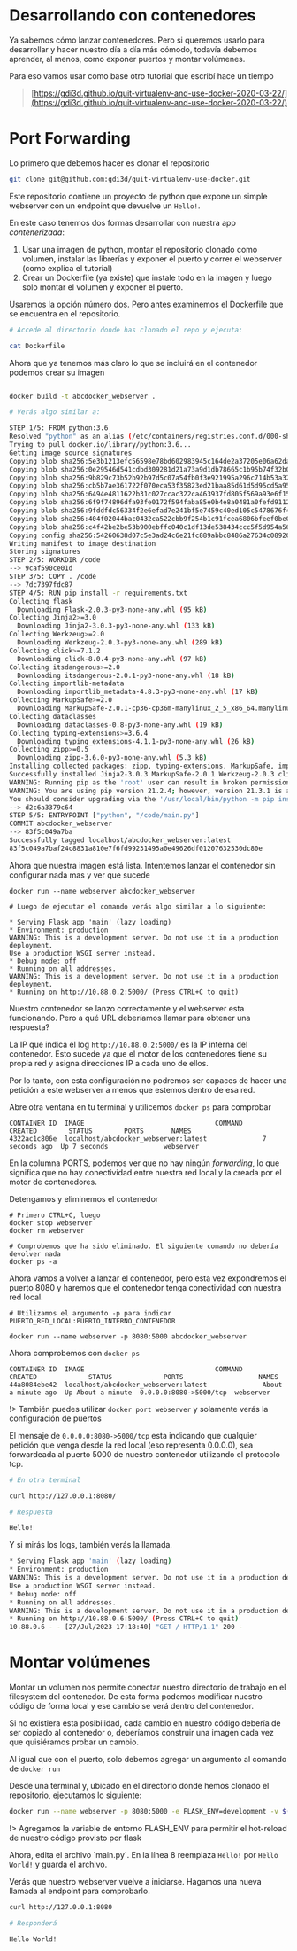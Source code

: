 # Desarrollando con contenedores

Ya sabemos cómo lanzar contenedores. Pero si queremos usarlo para desarrollar y hacer nuestro día a día más cómodo, todavía debemos aprender, al menos, como exponer puertos y montar volúmenes.

Para eso vamos usar como base otro tutorial que escribí hace un tiempo

> [https://gdi3d.github.io/quit-virtualenv-and-use-docker-2020-03-22/](https://gdi3d.github.io/quit-virtualenv-and-use-docker-2020-03-22/)

# Port Forwarding

Lo primero que debemos hacer es clonar el repositorio

```sh
git clone git@github.com:gdi3d/quit-virtualenv-use-docker.git

```

Este repositorio contiene un proyecto de python que expone un simple webserver con un endpoint que devuelve un `Hello!`.

En este caso tenemos dos formas desarrollar con nuestra app *contenerizada*:

1. Usar una imagen de python, montar el repositorio clonado como volumen, instalar las librerías y exponer el puerto y correr el webserver (como explica el tutorial)
2. Crear un Dockerfile (ya existe) que instale todo en la imagen y luego solo montar el volumen y exponer el puerto.

Usaremos la opción número dos. Pero antes examinemos el Dockerfile que se encuentra en el repositorio.

```sh
# Accede al directorio donde has clonado el repo y ejecuta:

cat Dockerfile
```

Ahora que ya tenemos más claro lo que se incluirá en el contenedor podemos crear su imagen

```sh

docker build -t abcdocker_webserver .

# Verás algo similar a:

STEP 1/5: FROM python:3.6
Resolved "python" as an alias (/etc/containers/registries.conf.d/000-shortnames.conf)
Trying to pull docker.io/library/python:3.6...
Getting image source signatures
Copying blob sha256:5e3b1213efc56598e78bd602983945c164de2a37205e06a62dada823124dc743
Copying blob sha256:0e29546d541cdbd309281d21a73a9d1db78665c1b95b74f32b009e0b77a6e1e3
Copying blob sha256:9b829c73b52b92b97d5c07a54fb0f3e921995a296c714b53a32ae67d19231fcd
Copying blob sha256:cb5b7ae361722f070eca53f35823ed21baa85d61d5d95cd5a95ab53d740cdd56
Copying blob sha256:6494e4811622b31c027ccac322ca463937fd805f569a93e6f15c01aade718793
Copying blob sha256:6f9f74896dfa93fe0172f594faba85e0b4e8a0481a0fefd9112efc7e4d3c78f7
Copying blob sha256:9fddfdc56334f2e6efad7e241bf5e7459c40ed105c5478676f41c1244bd96752
Copying blob sha256:404f02044bac0432ca522cbb9f254b1c91fcea6806bfeef0be0b243b2f31bab7
Copying blob sha256:c4f42be2be53b900ebffc040c1df13de538434ccc5f5d954a56848a6169a3a3f
Copying config sha256:54260638d07c5e3ad24c6e21fc889abbc8486a27634c0892086ff71f3f44b104
Writing manifest to image destination
Storing signatures
STEP 2/5: WORKDIR /code
--> 9caf590ce01d
STEP 3/5: COPY . /code
--> 7dc7397fdc87
STEP 4/5: RUN pip install -r requirements.txt
Collecting flask
  Downloading Flask-2.0.3-py3-none-any.whl (95 kB)
Collecting Jinja2>=3.0
  Downloading Jinja2-3.0.3-py3-none-any.whl (133 kB)
Collecting Werkzeug>=2.0
  Downloading Werkzeug-2.0.3-py3-none-any.whl (289 kB)
Collecting click>=7.1.2
  Downloading click-8.0.4-py3-none-any.whl (97 kB)
Collecting itsdangerous>=2.0
  Downloading itsdangerous-2.0.1-py3-none-any.whl (18 kB)
Collecting importlib-metadata
  Downloading importlib_metadata-4.8.3-py3-none-any.whl (17 kB)
Collecting MarkupSafe>=2.0
  Downloading MarkupSafe-2.0.1-cp36-cp36m-manylinux_2_5_x86_64.manylinux1_x86_64.manylinux_2_12_x86_64.manylinux2010_x86_64.whl (30 kB)
Collecting dataclasses
  Downloading dataclasses-0.8-py3-none-any.whl (19 kB)
Collecting typing-extensions>=3.6.4
  Downloading typing_extensions-4.1.1-py3-none-any.whl (26 kB)
Collecting zipp>=0.5
  Downloading zipp-3.6.0-py3-none-any.whl (5.3 kB)
Installing collected packages: zipp, typing-extensions, MarkupSafe, importlib-metadata, dataclasses, Werkzeug, Jinja2, itsdangerous, click, flask
Successfully installed Jinja2-3.0.3 MarkupSafe-2.0.1 Werkzeug-2.0.3 click-8.0.4 dataclasses-0.8 flask-2.0.3 importlib-metadata-4.8.3 itsdangerous-2.0.1 typing-extensions-4.1.1 zipp-3.6.0
WARNING: Running pip as the 'root' user can result in broken permissions and conflicting behaviour with the system package manager. It is recommended to use a virtual environment instead: https://pip.pypa.io/warnings/venv
WARNING: You are using pip version 21.2.4; however, version 21.3.1 is available.
You should consider upgrading via the '/usr/local/bin/python -m pip install --upgrade pip' command.
--> d2c6a3379c64
STEP 5/5: ENTRYPOINT ["python", "/code/main.py"]
COMMIT abcdocker_webserver
--> 83f5c049a7ba
Successfully tagged localhost/abcdocker_webserver:latest
83f5c049a7baf24c8831a810e7f6fd99231495a0e49626df01207632530dc80e
```

Ahora que nuestra imagen está lista. Intentemos lanzar el contenedor sin configurar nada mas y ver que sucede

```
docker run --name webserver abcdocker_webserver

# Luego de ejecutar el comando verás algo similar a lo siguiente:

* Serving Flask app 'main' (lazy loading)
* Environment: production
WARNING: This is a development server. Do not use it in a production deployment.
Use a production WSGI server instead.
* Debug mode: off
* Running on all addresses.
WARNING: This is a development server. Do not use it in a production deployment.
* Running on http://10.88.0.2:5000/ (Press CTRL+C to quit)
```

Nuestro contenedor se lanzo correctamente y el webserver esta funcionando. Pero a qué URL deberíamos llamar para obtener una respuesta?

La IP que indica el log `http://10.88.0.2:5000/` es la IP interna del contenedor. Esto sucede ya que el motor de los contenedores tiene su propia red y asigna direcciones IP a cada uno de ellos.

Por lo tanto, con esta configuración no podremos ser capaces de hacer una petición a este webserver a menos que estemos dentro de esa red.

Abre otra ventana en tu terminal y utilicemos `docker ps` para comprobar

```
CONTAINER ID  IMAGE                                 COMMAND     CREATED        STATUS        PORTS       NAMES
4322ac1c806e  localhost/abcdocker_webserver:latest              7 seconds ago  Up 7 seconds              webserver
```

En la columna PORTS, podemos ver que no hay ningún *forwarding*, lo que significa que no hay conectividad entre nuestra red local y la creada por el motor de contenedores.

Detengamos y eliminemos el contenedor

```
# Primero CTRL+C, luego
docker stop webserver
docker rm webserver

# Comprobemos que ha sido eliminado. El siguiente comando no debería devolver nada
docker ps -a
```

Ahora vamos a volver a lanzar el contenedor, pero esta vez expondremos el puerto 8080 y haremos que el contenedor tenga conectividad con nuestra red local.

```
# Utilizamos el argumento -p para indicar PUERTO_RED_LOCAL:PUERTO_INTERNO_CONTENEDOR

docker run --name webserver -p 8080:5000 abcdocker_webserver
```

Ahora comprobemos con `docker ps`

```
CONTAINER ID  IMAGE                                 COMMAND     CREATED             STATUS             PORTS                   NAMES
44a8084ebe42  localhost/abcdocker_webserver:latest              About a minute ago  Up About a minute  0.0.0.0:8080->5000/tcp  webserver
```

!> También puedes utilizar `docker port webserver` y solamente verás la configuración de puertos

El mensaje de `0.0.0.0:8080->5000/tcp` esta indicando que cualquier petición que venga desde la red local (eso representa 0.0.0.0), sea forwardeada al puerto 5000 de nuestro contenedor utilizando el protocolo tcp.

```sh
# En otra terminal

curl http://127.0.0.1:8080/

# Respuesta

Hello!
```

Y si mirás los logs, también verás la llamada.

```sh
* Serving Flask app 'main' (lazy loading)
* Environment: production
WARNING: This is a development server. Do not use it in a production deployment.
Use a production WSGI server instead.
* Debug mode: off
* Running on all addresses.
WARNING: This is a development server. Do not use it in a production deployment.
* Running on http://10.88.0.6:5000/ (Press CTRL+C to quit)
10.88.0.6 - - [27/Jul/2023 17:18:40] "GET / HTTP/1.1" 200 -
```

# Montar volúmenes

Montar un volumen nos permite conectar nuestro directorio de trabajo en el filesystem del contenedor. De esta forma podemos modificar nuestro código de forma local y ese cambio se verá dentro del contenedor.

Si no existiera esta posibilidad, cada cambio en nuestro código debería de ser copiado al contenedor o, deberíamos construir una imagen cada vez que quisiéramos probar un cambio.

Al igual que con el puerto, solo debemos agregar un argumento al comando de `docker run`

Desde una terminal y, ubicado en el directorio donde hemos clonado el repositorio, ejecutamos lo siguiente:

```sh
docker run --name webserver -p 8080:5000 -e FLASK_ENV=development -v $(PWD):/code abcdocker_webserver
```

!> Agregamos la variable de entorno FLASH_ENV para permitir el hot-reload de nuestro código provisto por flask

Ahora, edita el archivo ´main.py´. En la línea 8 reemplaza `Hello!` por `Hello World!` y guarda el archivo.

Verás que nuestro webserver vuelve a iniciarse. Hagamos una nueva llamada al endpoint para comprobarlo.

```sh
curl http://127.0.0.1:8080

# Responderá

Hello World!
```
